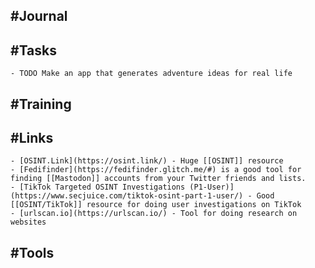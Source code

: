 ## #Journal
## #Tasks
	- TODO Make an app that generates adventure ideas for real life
## #Training
## #Links
	- [OSINT.Link](https://osint.link/) - Huge [[OSINT]] resource
	- [Fedifinder](https://fedifinder.glitch.me/#) is a good tool for finding [[Mastodon]] accounts from your Twitter friends and lists.
	- [TikTok Targeted OSINT Investigations (P1-User)](https://www.secjuice.com/tiktok-osint-part-1-user/) - Good [[OSINT/TikTok]] resource for doing user investigations on TikTok
	- [urlscan.io](https://urlscan.io/) - Tool for doing research on websites
## #Tools